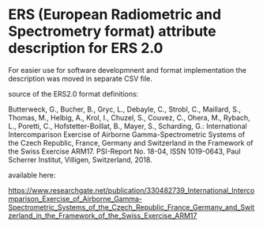# ERS (European Radiometric and Spectrometry format) attribute description for ERS 2.0

For easier use for software developmnent and format implementation the description was moved in separate CSV file.

source of the ERS2.0 format definitions:

Butterweck, G., Bucher, B., Gryc, L., Debayle, C., Strobl, C.,  Maillard, S., Thomas, M., Helbig, A., Krol, I., Chuzel, S., Couvez, C., Ohera, M., Rybach, L., Poretti, C.,  Hofstetter-Boillat, B., Mayer, S., Scharding, G.: International Intercomparison Exercise of Airborne Gamma-Spectrometric Systems of the Czech Republic, France, Germany and Switzerland in the Framework of the Swiss Exercise ARM17. PSI-Report No. 18-04, ISSN 1019-0643, Paul Scherrer Institut, Villigen, Switzerland, 2018.

available here:

https://www.researchgate.net/publication/330482739_International_Intercomparison_Exercise_of_Airborne_Gamma-Spectrometric_Systems_of_the_Czech_Republic_France_Germany_and_Switzerland_in_the_Framework_of_the_Swiss_Exercise_ARM17
